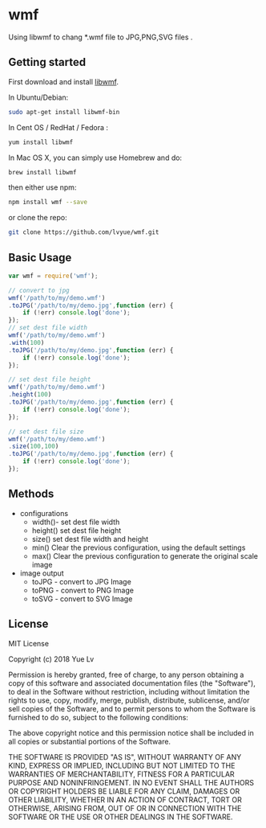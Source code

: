 # wmf  
Using libwmf to chang *.wmf file to JPG,PNG,SVG files .

## Getting started  
First download and install [libwmf](http://wvware.sourceforge.net/libwmf.html).  

In Ubuntu/Debian:
```sh
sudo apt-get install libwmf-bin 
```

In Cent OS / RedHat / Fedora :
```sh
yum install libwmf
```  

In Mac OS X, you can simply use Homebrew and do:  
```sh  
brew install libwmf
```  
then either use npm:  
```sh
npm install wmf --save
```  
or clone the repo:  
```sh
git clone https://github.com/lvyue/wmf.git
```  

## Basic Usage  
```js 
var wmf = require('wmf');

// convert to jpg
wmf('/path/to/my/demo.wmf')
.toJPG('/path/to/my/demo.jpg',function (err) {
    if (!err) console.log('done');
});
// set dest file width
wmf('/path/to/my/demo.wmf')
.with(100)
.toJPG('/path/to/my/demo.jpg',function (err) {
    if (!err) console.log('done');
});

// set dest file height
wmf('/path/to/my/demo.wmf')
.height(100)
.toJPG('/path/to/my/demo.jpg',function (err) {
    if (!err) console.log('done');
});

// set dest file size
wmf('/path/to/my/demo.wmf')
.size(100,100)
.toJPG('/path/to/my/demo.jpg',function (err) {
    if (!err) console.log('done');
});

```  

## Methods  
- configurations 
  - width()- set dest file width  
  - height() set dest file height  
  - size() set dest file width and height
  - min() Clear the previous configuration, using the default settings  
  - max() Clear the previous configuration to generate the original scale image  
- image output
  - toJPG - convert to JPG Image  
  - toPNG - convert to PNG Image  
  - toSVG - convert to SVG Image

## License
MIT License

Copyright (c) 2018 Yue Lv

Permission is hereby granted, free of charge, to any person obtaining a copy
of this software and associated documentation files (the "Software"), to deal
in the Software without restriction, including without limitation the rights
to use, copy, modify, merge, publish, distribute, sublicense, and/or sell
copies of the Software, and to permit persons to whom the Software is
furnished to do so, subject to the following conditions:

The above copyright notice and this permission notice shall be included in all
copies or substantial portions of the Software.

THE SOFTWARE IS PROVIDED "AS IS", WITHOUT WARRANTY OF ANY KIND, EXPRESS OR
IMPLIED, INCLUDING BUT NOT LIMITED TO THE WARRANTIES OF MERCHANTABILITY,
FITNESS FOR A PARTICULAR PURPOSE AND NONINFRINGEMENT. IN NO EVENT SHALL THE
AUTHORS OR COPYRIGHT HOLDERS BE LIABLE FOR ANY CLAIM, DAMAGES OR OTHER
LIABILITY, WHETHER IN AN ACTION OF CONTRACT, TORT OR OTHERWISE, ARISING FROM,
OUT OF OR IN CONNECTION WITH THE SOFTWARE OR THE USE OR OTHER DEALINGS IN THE
SOFTWARE.

